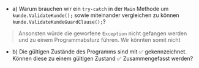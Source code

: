 ﻿* a) Warum brauchen wir ein ``try-catch`` in der ``Main`` Methode um ``kunde.ValidateKunde();`` sowie miteinander vergleichen zu können ``kunde.ValidateKundeGuardClause();``?
> Ansonsten würde die geworfene ``Exception`` nicht gefangen werden und zu einem Programmabsturz führen. Wir könnten somit nicht

* b) Die gültigen Zustände des Programms sind mit ✅ gekennzeichnet. Können diese zu einem gültigen Zustand ✅ Zusammengefasst werden? 
